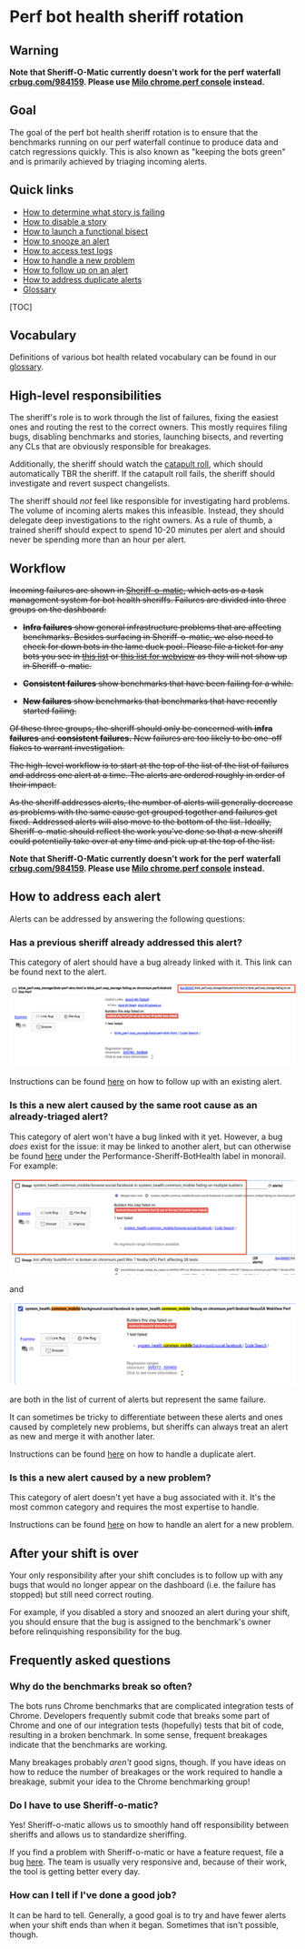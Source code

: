 # Perf bot health sheriff rotation

## Warning

**Note that Sheriff-O-Matic currently doesn't work for the perf waterfall
[crbug.com/984159](https://crbug.com/984159).
Please use [Milo chrome.perf
console](https://ci.chromium.org/p/chrome/g/chrome.perf/console) instead.**

## Goal

The goal of the perf bot health sheriff rotation is to ensure that the benchmarks running on our perf waterfall continue to produce data and catch regressions quickly. This is also known as "keeping the bots green" and is primarily achieved by triaging incoming alerts.

## Quick links

* [How to determine what story is failing](https://chromium.googlesource.com/chromium/src/+/master/docs/speed/bot_health_sheriffing/what_test_is_failing.md)
* [How to disable a story](https://chromium.googlesource.com/chromium/src/+/master/docs/speed/bot_health_sheriffing/how_to_disable_a_story.md)
* [How to launch a functional bisect](https://chromium.googlesource.com/chromium/src/+/master/docs/speed/bot_health_sheriffing/how_to_launch_a_functional_bisect.md)
* [How to snooze an alert](https://chromium.googlesource.com/chromium/src/+/master/docs/speed/bot_health_sheriffing/how_to_snooze_an_alert.md)
* [How to access test logs](https://chromium.googlesource.com/chromium/src/+/master/docs/speed/bot_health_sheriffing/how_to_access_test_logs.md)
* [How to handle a new problem](https://chromium.googlesource.com/chromium/src/+/master/docs/speed/bot_health_sheriffing/how_to_handle_a_new_problem.md)
* [How to follow up on an alert](https://chromium.googlesource.com/chromium/src/+/master/docs/speed/bot_health_sheriffing/how_to_follow_up_on_an_alert.md)
* [How to address duplicate alerts](https://chromium.googlesource.com/chromium/src/+/master/docs/speed/bot_health_sheriffing/how_to_address_duplicate_alerts.md)
* [Glossary](https://chromium.googlesource.com/chromium/src/+/master/docs/speed/bot_health_sheriffing/glossary.md)

[TOC]

## Vocabulary

Definitions of various bot health related vocabulary can be found in our [glossary](https://chromium.googlesource.com/chromium/src/+/master/docs/speed/bot_health_sheriffing/glossary.md).

## High-level responsibilities

The sheriff's role is to work through the list of failures, fixing the easiest ones and routing the  rest to the correct owners. This mostly requires filing bugs, disabling benchmarks and stories, launching bisects, and reverting any CLs that are obviously responsible for breakages.

Additionally, the sheriff should watch the [catapult
roll](https://autoroll.skia.org/r/catapult-autoroll), which should
automatically TBR the sheriff. If the catapult roll fails, the sheriff should
investigate and revert suspect changelists.

The sheriff should *not* feel like responsible for investigating hard problems. The volume of incoming alerts makes this infeasible. Instead, they should delegate deep investigations to the right owners. As a rule of thumb, a trained sheriff should expect to spend 10-20 minutes per alert and should never be spending more than an hour per alert.

## Workflow

~~Incoming failures are shown in [Sheriff-o-matic](https://sheriff-o-matic.appspot.com/chromium.perf), which acts as a task management system for bot health sheriffs. Failures are divided into three groups on the dashboard:~~

* ~~**Infra failures** show general infrastructure problems that are affecting benchmarks.  Besides surfacing in Sheriff-o-matic, we also need to check for down bots in the lame duck pool.  Please file a ticket for any bots you see in [this list](https://chrome-swarming.appspot.com/botlist?c=id&c=os&c=task&c=status&c=os&c=task&c=status&c=pool&f=status%3Adead&f=pool%3Achrome.tests.perf&l=100&q=pool%3Achrome.tests.perf&s=id%3Aasc) or [this list for webview](https://chrome-swarming.appspot.com/botlist?c=id&c=os&c=task&c=status&c=os&c=task&c=status&c=pool&f=status%3Adead&f=pool%3Achrome.tests.perf-webview&l=100&q=pool%3Achrome.tests.perf&s=id%3Aasc) as they will not show up in Sheriff-o-matic.~~

* ~~**Consistent failures** show benchmarks that have been failing for a while.~~

* ~~**New failures** show benchmarks that benchmarks that have recently started failing.~~

~~Of these three groups, the sheriff should only be concerned with **infra failures** and **consistent failures.** New failures are too likely to be one-off flakes to warrant investigation.~~

~~The high-level workflow is to start at the top of the list of the list of failures and address one alert at a time. The alerts are ordered roughly in order of their impact.~~

~~As the sheriff addresses alerts, the number of alerts will generally decrease as problems with the same cause get grouped together and failures get fixed. Addressed alerts will also move to the bottom of the list. Ideally, Sheriff-o-matic should reflect the work you've done so that a new sheriff could potentially take over at any time and pick up at the top of the list.~~

**Note that Sheriff-O-Matic currently doesn't work for the perf waterfall
[crbug.com/984159](https://crbug.com/984159).
Please use [Milo chrome.perf
console](https://ci.chromium.org/p/chrome/g/chrome.perf/console) instead.**

## How to address each alert

Alerts can be addressed by answering the following questions:

### Has a previous sheriff already addressed this alert?

This category of alert should have a bug already linked with it. This link can be found next to the alert.

![A link to a bug from a Sheriff-o-matic alert](images/som_alert_bug.png)

Instructions can be found [here](https://chromium.googlesource.com/chromium/src/+/master/docs/speed/bot_health_sheriffing/how_to_follow_up_on_an_alert.md) on how to follow up with an existing alert.

### Is this a new alert caused by the same root cause as an already-triaged alert?

This category of alert won't have a bug linked with it yet. However, a bug *does* exist for the issue: it may be linked to another alert, but can otherwise be found [here](https://bugs.chromium.org/p/chromium/issues/list?can=2&q=label:Performance-Sheriff-BotHealth&sort=pri&colspec=ID%20Pri%20M%20Stars%20ReleaseBlock%20Component%20Status%20Owner%20Summary%20OS%20Modified) under the Performance-Sheriff-BotHealth label in monorail. For example:

![A link to an alert group in Sheriff-o-matic](images/som_first_alert.png)

and

![A link to a duplicate alert in Sheriff-o-matic](images/som_duplicate_alert.png)

are both in the list of current of alerts but represent the same failure.

It can sometimes be tricky to differentiate between these alerts and ones caused by completely new problems, but sheriffs can always treat an alert as new and merge it with another later.

Instructions can be found [here](https://chromium.googlesource.com/chromium/src/+/master/docs/speed/bot_health_sheriffing/how_to_address_duplicate_alerts.md) on how to handle a duplicate alert.

### Is this a new alert caused by a new problem?

This category of alert doesn't yet have a bug associated with it. It's the most common category and requires the most expertise to handle.

Instructions can be found [here](https://chromium.googlesource.com/chromium/src/+/master/docs/speed/bot_health_sheriffing/how_to_handle_a_new_problem.md) on how to handle an alert for a new problem.

## After your shift is over

Your only responsibility after your shift concludes is to follow up with any bugs that would no longer appear on the dashboard (i.e. the failure has stopped) but still need correct routing.

For example, if you disabled a story and snoozed an alert during your shift, you should ensure that the bug is assigned to the benchmark's owner before relinquishing responsibility for the bug.

## Frequently asked questions

### Why do the benchmarks break so often?

The bots runs Chrome benchmarks that are complicated integration tests of Chrome. Developers frequently submit code that breaks some part of Chrome and one of our integration tests (hopefully) tests that bit of code, resulting in a broken benchmark. In some sense, frequent breakages indicate that the benchmarks are working.

Many breakages probably *aren't* good signs, though. If you have ideas on how to reduce the number of breakages or the work required to handle a breakage, submit your idea to the Chrome benchmarking group!

### Do I have to use Sheriff-o-matic?

Yes! Sheriff-o-matic allows us to smoothly hand off responsibility between sheriffs and allows us to standardize sheriffing.

If you find a problem with Sheriff-o-matic or have a feature request, file a bug [here](https://bugs.chromium.org/p/chromium/issues/entry?template=Build%20Infrastructure&components=Infra%3ESheriffing%3ESheriffOMatic&labels=Pri-2,Infra-DX&cc=seanmccullough@chromium.org,martiniss@chromium.org,zhangtiff@chromium.org&comment=Problem+with+Sheriff-o-Matic). The team is usually very responsive and, because of their work, the tool is getting better every day.

### How can I tell if I've done a good job?

It can be hard to tell. Generally, a good goal is to try and have fewer alerts when your shift ends than when it began. Sometimes that isn't possible, though.
